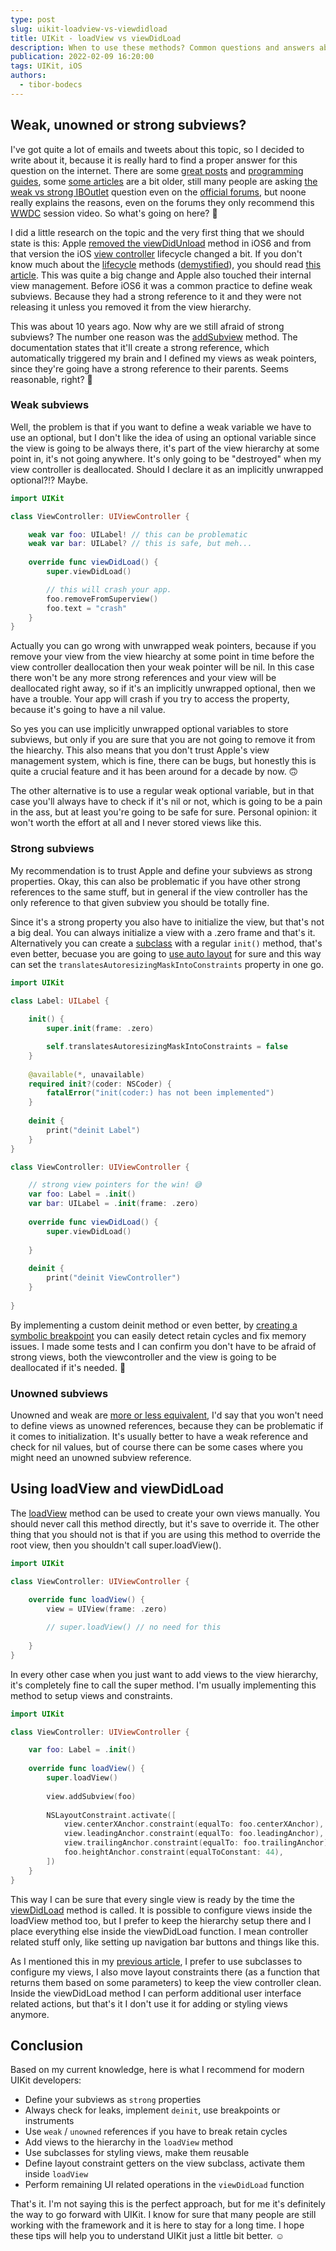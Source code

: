 ```yaml
---
type: post
slug: uikit-loadview-vs-viewdidload
title: UIKit - loadView vs viewDidLoad
description: When to use these methods? Common questions and answers about the iOS view hierarchy including memory management.
publication: 2022-02-09 16:20:00
tags: UIKit, iOS
authors:
  - tibor-bodecs
---
```


## Weak, unowned or strong subviews?

I've got quite a lot of emails and tweets about this topic, so I decided to write about it, because it is really hard to find a proper answer for this question on the internet. There are some [great posts](https://cocoacasts.com/should-outlets-be-weak-or-strong) and [programming guides](https://developer.apple.com/library/archive/documentation/Cocoa/Conceptual/LoadingResources/CocoaNibs/CocoaNibs.html#//apple_ref/doc/uid/10000051i-CH4-SW6), some [some articles](https://medium.com/macoclock/swift-iboutlet-weak-strong-optional-wrapped-confused-12d371930be2) are a bit older, still many people are asking [the weak vs strong IBOutlet](https://forums.raywenderlich.com/t/weak-vs-strong-iboutlets/114950/6) question even on the [official forums](https://developer.apple.com/forums/thread/96763), but noone really explains the reasons, even on the forums they only recommend this [WWDC](https://developer.apple.com/videos/play/wwdc2015/407/) session video. So what's going on here? 🤔

I did a little research on the topic and the very first thing that we should state is this: Apple [removed the viewDidUnload](https://blog.katastros.com/a?ID=00200-af0e7928-e076-471c-9828-40789445d58d) method in iOS6 and from that version the iOS [view controller](https://developer.apple.com/documentation/uikit/uiviewcontroller) lifecycle changed a bit. If you don't know much about the [lifecycle](https://stackoverflow.com/questions/5562938/looking-to-understand-the-ios-uiviewcontroller-lifecycle) methods ([demystified](http://szulctomasz.com/programming-blog/2015/08/uiviewcontrollers-view-loading-process-demystified/)), you should read [this article](https://ali-akhtar.medium.com/ui-part-1-uiviewcontroller-lifecycle-f323d68cd9f9). This was quite a big change and Apple also touched their internal view management. Before iOS6 it was a common practice to define weak subviews. Because they had a strong reference to it and they were not releasing it unless you removed it from the view hierarchy.

This was about 10 years ago. Now why are we still afraid of strong subviews? The number one reason was the [addSubview](https://developer.apple.com/documentation/uikit/uiview/1622616-addsubview) method. The documentation states that it'll create a strong reference, which automatically triggered my brain and I defined my views as weak pointers, since they're going have a strong reference to their parents. Seems reasonable, right? 🧠

### Weak subviews

Well, the problem is that if you want to define a weak variable we have to use an optional, but I don't like the idea of using an optional variable since the view is going to be always there, it's part of the view hierarchy at some point in, it's not going anywhere. It's only going to be "destroyed" when my view controller is deallocated. Should I declare it as an implicitly unwrapped optional?!? Maybe.

```swift
import UIKit

class ViewController: UIViewController {

    weak var foo: UILabel! // this can be problematic
    weak var bar: UILabel? // this is safe, but meh...
    
    override func viewDidLoad() {
        super.viewDidLoad()

        // this will crash your app.
        foo.removeFromSuperview()
        foo.text = "crash"
    }
}
```

Actually you can go wrong with unwrapped weak pointers, because if you remove your view from the view hiearchy at some point in time before the view controller deallocation then your weak pointer will be nil. In this case there won't be any more strong references and your view will be deallocated right away, so if it's an implicitly unwrapped optional, then we have a trouble. Your app will crash if you try to access the property, because it's going to have a nil value.

So yes you can use implicitly unwrapped optional variables to store subviews, but only if you are sure that you are not going to remove it from the hiearchy. This also means that you don't trust Apple's view management system, which is fine, there can be bugs, but honestly this is quite a crucial feature and it has been around for a decade by now. 🙃

The other alternative is to use a regular weak optional variable, but in that case you'll always have to check if it's nil or not, which is going to be a pain in the ass, but at least you're going to be safe for sure. Personal opinion: it won't worth the effort at all and I never stored views like this.

### Strong subviews

My recommendation is to trust Apple and define your subviews as strong properties. Okay, this can also be problematic if you have other strong references to the same stuff, but in general if the view controller has the only reference to that given subview you should be totally fine.

Since it's a strong property you also have to initialize the view, but that's not a big deal. You can always initialize a view with a .zero frame and that's it. Alternatively you can create a [subclass](https://theswiftdev.com/styling-by-subclassing/) with a regular `init()` method, that's even better, becuase you are going to [use auto layout](https://theswiftdev.com/mastering-ios-auto-layout-anchors-programmatically-from-swift/) for sure and this way can set the `translatesAutoresizingMaskIntoConstraints` property in one go.

```swift
import UIKit

class Label: UILabel {
    
    init() {
        super.init(frame: .zero)

        self.translatesAutoresizingMaskIntoConstraints = false
    }
    
    @available(*, unavailable)
    required init?(coder: NSCoder) {
        fatalError("init(coder:) has not been implemented")
    }
    
    deinit {
        print("deinit Label")
    }
}

class ViewController: UIViewController {

    // strong view pointers for the win! 😅
    var foo: Label = .init()
    var bar: UILabel = .init(frame: .zero)
    
    override func viewDidLoad() {
        super.viewDidLoad()
        
    }
    
    deinit {
        print("deinit ViewController")
    }
    
}
```

By implementing a custom deinit method or even better, by [creating a symbolic breakpoint](https://sarunw.com/posts/easy-way-to-detect-retain-cycle-in-view-controller/) you can easily detect retain cycles and fix memory issues. I made some tests and I can confirm you don't have to be afraid of strong views, both the viewcontroller and the view is going to be deallocated if it's needed. 👻

### Unowned subviews

Unowned and weak are [more or less equivalent](https://stackoverflow.com/questions/26707223/swift-how-to-define-a-uiview-delegate-with-unownedunsafe-reference), I'd say that you won't need to define views as unowned references, because they can be problematic if it comes to initialization. It's usually better to have a weak reference and check for nil values, but of course there can be some cases where you might need an unowned subview reference.

## Using loadView and viewDidLoad

The [loadView](https://developer.apple.com/documentation/uikit/uiviewcontroller/1621454-loadview) method can be used to create your own views manually. You should never call this method directly, but it's save to override it. The other thing that you should not is that if you are using this method to override the root view, then you shouldn't call super.loadView().

```swift
import UIKit

class ViewController: UIViewController {
    
    override func loadView() {
        view = UIView(frame: .zero)

        // super.loadView() // no need for this
            
    }
}
```

In every other case when you just want to add views to the view hierarchy, it's completely fine to call the super method. I'm usually implementing this method to setup views and constraints.

```swift
import UIKit 

class ViewController: UIViewController {

    var foo: Label = .init()
    
    override func loadView() {
        super.loadView()
        
        view.addSubview(foo)
        
        NSLayoutConstraint.activate([
            view.centerXAnchor.constraint(equalTo: foo.centerXAnchor),
            view.leadingAnchor.constraint(equalTo: foo.leadingAnchor),
            view.trailingAnchor.constraint(equalTo: foo.trailingAnchor),
            foo.heightAnchor.constraint(equalToConstant: 44),
        ])
    }
}
```

This way I can be sure that every single view is ready by the time the [viewDidLoad](https://developer.apple.com/documentation/uikit/uiviewcontroller/1621495-viewdidload) method is called. It is possible to configure views inside the loadView method too, but I prefer to keep the hierarchy setup there and I place everything else inside the viewDidLoad function. I mean controller related stuff only, like setting up navigation bar buttons and things like this.

As I mentioned this in my [previous article](https://theswiftdev.com/10-little-uikit-tips-you-should-know/), I prefer to use subclasses to configure my views, I also move layout constraints there (as a function that returns them based on some parameters) to keep the view controller clean. Inside the viewDidLoad method I can perform additional user interface related actions, but that's it I don't use it for adding or styling views anymore.

## Conclusion

Based on my current knowledge, here is what I recommend for modern UIKit developers:

- Define your subviews as `strong` properties
- Always check for leaks, implement `deinit`, use breakpoints or instruments
- Use `weak` / `unowned` references if you have to break retain cycles
- Add views to the hierarchy in the `loadView` method
- Use subclasses for styling views, make them reusable
- Define layout constraint getters on the view subclass, activate them inside `loadView`
- Perform remaining UI related operations in the `viewDidLoad` function

That's it. I'm not saying this is the perfect approach, but for me it's definitely the way to go forward with UIKit. I know for sure that many people are still working with the framework and it is here to stay for a long time. I hope these tips will help you to understand UIKit just a little bit better. ☺️
